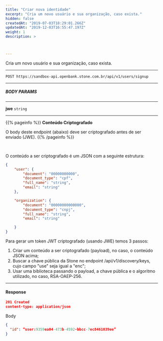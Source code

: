 ```yaml
---
title: "Criar nova identidade"
excerpt: "Cria um novo usuário e sua organização, caso exista."
hidden: false
createdAt: "2019-07-03T18:29:01.266Z"
updatedAt: "2019-12-03T16:55:47.197Z"
weight: 1
description: >



---
```

Cria um novo usuário e sua organização, caso exista.


---

```http 
POST https://sandbox-api.openbank.stone.com.br/api/v1/users/signup
```
---

##### **BODY PARAMS**

---

**jwe**  `string`


---

{{% pageinfo %}}
**Conteúdo Criptografado**

O body deste endpoint (abaixo) deve ser criptografado antes de ser enviado (JWE).
{{% /pageinfo %}}

<br>


O conteúdo a ser criptografado é um JSON com a seguinte estrutura:

```JSON
{
	"user": {
		"document": "00000000000",
		"document_type": "cpf",
		"full_name": "string",
		"email": "string"
	},

	"organization": {
		"document": "00000000000000",
		"document_type": "cnpj",
		"full_name": "string",
		"email": "string"

	}
}
```




Para gerar um token JWT criptografado (usando JWE) temos 3 passos:
1. Criar um conteúdo a ser criptografado (payload), no caso, o conteúdo JSON acima;
2. Buscar a chave pública da Stone no endpoint /api/v1/discovery/keys, cujo campo "use" seja igual a "enc";
3. Usar uma biblioteca passando o payload, a chave pública e o algoritmo utilizado, no caso, RSA-OAEP-256.


---

#### **Response**

```JSON
201 Created
content-type: application/json
```
Body
```JSON
{
  "id": “user:9359ea04-473b-4592-bbcc-7ec8461039ee”
}
```


```